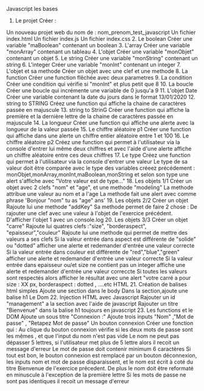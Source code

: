 Javascript les bases
1. Le projet
Créer :

Un nouveau projet web du nom de : nom_prenom_test_javascript
Un fichier index.html
Un fichier index.js
Un fichier index.css
2. Le boolean
Créer une variable "maBoolean" contenant un boolean
3. L'array
Créer une variable "monArray" contenant un tableau
4. L'objet
Créer une variable "monObjet" contenant un objet
5. Le string
Créer une variable "monString" contenant un string
6. L'integer
Créer une variable "monInt" contenant un integer
7. L'objet et sa methode
Créer un objet avec une clef et une methode
8. La function
Créer une function flêchée avec deux parametres
9. La condition
Créer une condition qui vérifie si "monInt" et plus petit que 8
10. La boucle
Créer une boucle qui incrémente une variable de 0 jusqu'a 9
11. L'objet Date
Créer une variable contenant la date du jours dans le format 13/01/2020
12. string to STRING
Créez une function qui affiche la chaine de caractères passée en majuscule
13. string to StrinG
Créer une function qui affiche la première et la dernière lettre de la chaine de caractères passée en majuscule
14. La longueur
Créer une function qui affiche une alerte avec la longueur de la valeur passée
15. Le chiffre aléatoire p1
Créer une function qui affiche dans une alerte un chiffre entier aléatoire entre 1 et 100
16. Le chiffre aléatoire p2
Créez une function qui permet à l'utilisateur via la console d'entrer lui même deux chiffres et avec l'aide d'une alerte affiche un chiffre aléatoire entre ces deux chiffres
17. Le type
Créez une function qui permet à l'utilisateur via la console d'entrer une valeur
Le type de sa valeur doit être comparée avec le type des variables créeez précédement : monObjet,monArray,monInt,maBoolean,monString et selon son type une alert s'affiche avec "Votre valeur est de type..."
18. Les objets 1/1
Créer un objet avec 2 clefs "nom" et "age", et une methode "modeling"
La methode attribue une valeur au nom et a l'age
La methode fait une alert avec comme phrase 'Bonjour "nom" tu as "age" ans'
19. Les objets 2/2
Créer un objet
Rajoute lui une methode "addKey"
Sa methode permet de faire 2 chose :
De rajouter une clef avec une valeur à l'objet de l'exercice précédent.
D'afficher l'objet 1 avec un console.log
20. Les objets 3/3
Créer un objet "carre"
Rajoute lui quatres clefs :"size", "borderaspect", "epaisseur","couleur"
Rajoute lui une methode qui permet de mettre des valeurs a ses clefs
Si la valeur entrée dans aspect est différente de "solide" ou "dotted" afficher une alerte et redemander d'entrée une valeur correcte
Si la valeur entrée dans couleur est différente de "red","blue","green" afficher une alerte et redemander d'entrée une valeur correcte
Si la valeur entrée dans epaisseur ou/et size ne contient pas un integer affiche une alerte et redemander d'entrée une valeur correccte
Si toutes les valeurs sont respectés alors afficher le résultat avec une alert "votre carré a pour size : XX px, borderaspect : dotted , ....etc
HTML
21. Création de balises html simples
Ajoute une section dans le body
Dans la section,ajoute une balise h1
Le Dom
22. Injection HTML avec Javascript
Rajouter un id "management" a la section avec l'aide de javascript
Rajouter un titre "Bienvenue" dans la balise h1 toujours en javascript
23. Les functions et le DOM
Ajoute un sous titre "Connexion :"
Ajoute trois inputs "Nom" ,"Mot de passe" , "Retapez Mot de passe"
Un bouton connexion
Créer une fonction qui :
Au clique du bouton connexion vérifie si les deux mots de passe sont les mêmes , et que l'input du nom n'est pas vide
Le nom ne peut pas dépasser 5 lettres, si l'utilisateur met plus de 5 lettre alors il recoit un message d'erreur
Le mot de passe doit contenir minimum 6 caractères
Si tout est bon, le bouton connexion est remplacé par un bouton déconnexion, les inputs nom et mot de passe disparaissent, et le nom est écrit à coté du titre Bienvenue de l'exercice précedent.
De plus le nom doit être reformaté en minuscule à l'exception de la première lettre
Si les mots de passe ne sont pas identiques il recoit un message d'erreur